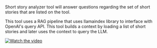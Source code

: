 Short story analyzer tool will answer questions regarding the set of short stories that are listed on the tool.

This tool uses a RAG pipeline that uses llamaindex library to interface with OpenAI's query API. This tool builds a context by loading a list of short stories and later uses the context to query the LLM.

[![Watch the video](https://img.youtube.com/vi/HGjbTZCc3Y8/maxresdefault.jpg)](https://youtu.be/HGjbTZCc3Y8)
